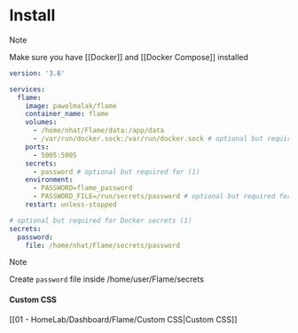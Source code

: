 # Install

> [!note]
> Make sure you have [[Docker]] and [[Docker Compose]] installed

```YAML
version: '3.6'

services:
  flame:
    image: pawelmalak/flame
    container_name: flame
    volumes:
      - /home/nhat/Flame/data:/app/data
      - /var/run/docker.sock:/var/run/docker.sock # optional but required for Docker integration
    ports:
      - 5005:5005
    secrets:
      - password # optional but required for (1)
    environment:
      - PASSWORD=flame_password
      - PASSWORD_FILE=/run/secrets/password # optional but required for (1)
    restart: unless-stopped

# optional but required for Docker secrets (1)
secrets:
  password:
    file: /home/nhat/Flame/secrets/password
```

> [!note]
> Create `password` file inside /home/user/Flame/secrets

#### Custom CSS
[[01 - HomeLab/Dashboard/Flame/Custom CSS|Custom CSS]]

